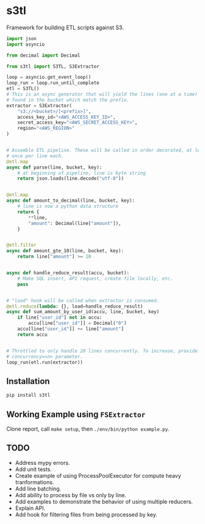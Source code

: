 # s3tl

Framework for building ETL scripts against S3.

```python
import json
import asyncio

from decimal import Decimal

from s3tl import S3TL, S3Extractor

loop = asyncio.get_event_loop()
loop_run = loop.run_until_complete
etl = S3TL()
# This is an async generator that will yield the lines (one at a time) of all files
# found in the bucket which match the prefix.
extractor = S3Extractor(
	"s3://<bucket>/[<prefix>]",
	access_key_id="<AWS_ACCESS_KEY_ID>",
	secret_access_key="<AWS_SECRET_ACCESS_KEY>",
	region="<AWS_REGION>"
)


# Assemble ETL pipeline. These will be called in order decorated, at least
# once per line each.
@etl.map
async def parse(line, bucket, key):
	# at beginning of pipeline, line is byte string
	return json.loads(line.decode("utf-8"))


@etl.map
async def amount_to_decimal(line, bucket, key):
	# line is now a python data structure
	return {
		**line,
		"amount": Decimal(line["amount"]),
	}


@etl.filter
async def amount_gte_10(line, bucket, key):
	return line["amount"] >= 10


async def handle_reduce_result(accu, bucket):
	# Make SQL insert, API request, create file locally, etc.
	pass


# "load" hook will be called when extractor is consumed. 
@etl.reduce(lambda: {}, load=handle_reduce_result)
async def sum_amount_by_user_id(accu, line, bucket, key)
	if line["user_id"] not in accu:
		accu[line["user_id"]] = Decimal("0")
	accu[line["user_id"]] += line["amount"]
	return accu


# Throttled to only handle 20 lines concurrently. To increase, provide
# concurrency=<n> parameter.
loop_run(etl.run(extractor))
```

## Installation

```bash
pip install s3tl
```

## Working Example using `FSExtractor`

Clone report, call `make setup`, then `./env/bin/python example.py`.

## TODO

- Address mypy errors.
- Add unit tests.
- Create example of using ProcessPoolExecutor for compute heavy tranformations.
- Add line batching.
- Add ability to process by file vs only by line.
- Add examples to demonstrate the behavior of using multiple reducers.
- Explain API.
- Add hook for filtering files from being processed by key.